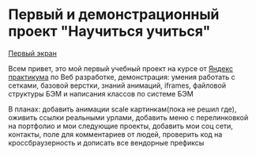 # Первый и демонстрационный проект "Научиться учиться"

[Первый экран](//images/first-page.jpg "Первый экран")

Всем привет, это мой первый учебный проект на курсе от [Яндекс практикума](https://practicum.yandex.ru) по Веб разработке, демонстрация: умения работать с сетками, базовой верстки, знаний анимаций, iframes, файловой структуры БЭМ и написания классов по системе БЭМ

В планах: добавить анимации scale картинкам(пока не решил где), оживить ссылки реальными урлами, добавить меню с перелинковкой на портфолио и мои следующие проекты, добавить мои соц сети, контакты, поле для комментариев от людей, проверить код на кроссбраузерность и дописать все вендорные префиксы
